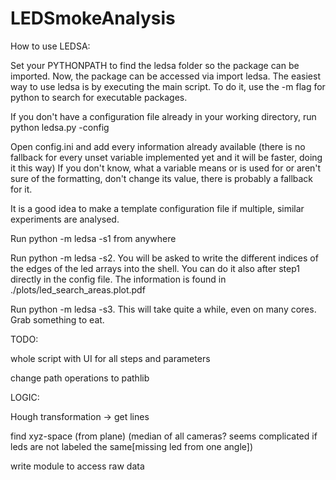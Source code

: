 # LEDSmokeAnalysis

How to use LEDSA:

Set your PYTHONPATH to find the ledsa folder so the package can be imported.
Now, the package can be accessed via import ledsa.
The easiest way to use ledsa is by executing the main script. To do it, use the -m flag for python to search for executable packages.

If you don't have a configuration file already in your working directory, run python ledsa.py -config

Open config.ini and add every information already available (there is no fallback for every unset variable implemented yet and it will be faster, doing it this way)
If you don't know, what a variable means or is used for or aren't sure of the formatting, don't change its value, there is probably a fallback for it.
    
It is a good idea to make a template configuration file if multiple, similar experiments are analysed.

Run python -m ledsa -s1 from anywhere

Run python -m ledsa -s2. You will be asked to write the different indices of the edges of the led arrays into the shell.
You can do it also after step1 directly in the config file. The information is found in ./plots/led_search_areas.plot.pdf
    
Run python -m ledsa -s3. This will take quite a while, even on many cores. Grab something to eat.





TODO:

whole script with UI for all steps and parameters

change path operations to pathlib

LOGIC:

Hough transformation -> get lines

find xyz-space (from plane) (median of all cameras? seems complicated if leds are not labeled the same[missing led from one angle])

write module to access raw data